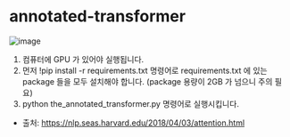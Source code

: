 # annotated-transformer

![image](https://user-images.githubusercontent.com/35882/166251887-9da909a9-660b-45a9-ae72-0aae89fb38d4.png)


1. 컴퓨터에 GPU 가 있어야 실행됩니다.
2. 먼저 !pip install -r requirements.txt 명령어로 requirements.txt 에 있는 package 들을 모두 설치해야 합니다. (package 용량이 2GB 가 넘으니 주의 필요)
3. python the_annotated_transformer.py 명령어로 실행시킵니다.

* 출처: https://nlp.seas.harvard.edu/2018/04/03/attention.html
